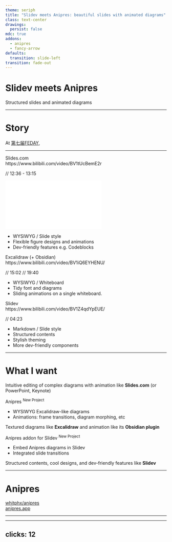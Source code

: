 ```yaml
---
theme: seriph
title: "Slidev meets Anipres: beautiful slides with animated diagrams"
class: text-center
drawings:
  persist: false
mdc: true
addons:
  - anipres
  - fancy-arrow
defaults:
  transition: slide-left
transition: fade-out
---
```


<h1 data-text="Slidev meets Anipres">Slidev meets Anipres</h1>

Structured slides and animated diagrams

---

# Story

At [第七届FEDAY](https://fequan.com/2024/),

---

<div grid="~ cols-3 gap-6">

<div bg-orange:10 border="~ orange/50 rounded-lg">
  <div flex="~ items-center gap-2" bg-orange:10 px4 py2 rounded text-md>Slides.com</div>
  https://www.bilibili.com/video/BV1tUcBemE2r


  // 12:36 - 13:15
  <iframe
    src="//player.bilibili.com/player.html?isOutside=true&aid=113832169051645&bvid=BV1tUcBemE2r&cid=27883799748&p=1" scrolling="no" border="0" frameborder="no" framespacing="0" allowfullscreen="true"></iframe>

  * WYSIWYG / Slide style
  * Flexible figure designs and animations
  * Dev-friendly features e.g. Codeblocks
</div>

<div bg-gray:10 border="~ gray/50 rounded-lg">
  <div flex="~ items-center gap-2" bg-gray:10 px4 py2 rounded>Excalidraw (+ Obsidian)</div>
  https://www.bilibili.com/video/BV1iQ6EYHENU/

  // 15:02
  // 19:40

  * WYSIWYG / Whiteboard
  * Tidy font and diagrams
  * Sliding animations on a single whiteboard.
</div>

<div bg-lime:10 border="~ lime/50 rounded-lg">
  <div flex="~ items-center gap-2" bg-lime:10 px4 py2 rounded>Slidev</div>
  https://www.bilibili.com/video/BV1Z4qdYpEUE/

  // 04:23

  * Markdown / Slide style
  * Structured contents
  * Stylish theming
  * More dev-friendly components
</div>

</div>

---

# What I want


<div flex="~ items-center gap-2">

  <div i-ph-subtract-square text-2xl text-orange-500 />

  Intuitive editing of complex diagrams with animation like <strong id="item-slidescom" v-mark.underline.orange>Slides.com</strong> (or PowerPoint, Keynote)

</div>

<FancyArrow id1="item-slidescom" pos1="bottomleft" id2="card-anipres-title" pos2="right" color="orange" arc="0.1" seed="2" />

<div w="2/3" m-auto bg-purple:10 border="~ purple/50 rounded-lg" id="card-anipres">
  <div flex="~ items-center gap-2" bg-orange:10 px4 py2 rounded text-md>
    <span id="card-anipres-title">
      Anipres
    </span>
    <sup text-fuchsia-500 bg-fuchsia:15 px1.5 rounded text-md>New Project</sup>
  </div>

  <div ml2 p2>

  - WYSIWYG Excalidraw-like diagrams
  - Animations: frame transitions, diagram morphing, etc

  </div>
</div>

<FancyArrow id1="item-excalidraw" pos1="top" id2="card-anipres-title" pos2="bottomright" color="orange" arc="0.1" seed="2" />

<div flex="~ items-center gap-2">

  <div i-ph-slideshow-duotone text-2xl text-teal-500 />

Textured diagrams like <strong id="item-excalidraw" v-mark.underline.teal>Excalidraw</strong> and animation like its **Obsidian plugin**

</div>

<FancyArrow id1="card-anipres" pos1="bottomleft" id2="card-anipres-slidev-addon-title" pos2="topleft" color="blue" arc="-0.5" />

<div w="2/3" m-auto bg-purple:10 border="~ purple/50 rounded-lg">
  <div flex="~ items-center gap-2" bg-orange:10 px4 py2 rounded text-md>
    <span id="card-anipres-slidev-addon-title">
      Anipres addon for Slidev
    </span>
    <sup text-fuchsia-500 bg-fuchsia:15 px1.5 rounded text-md>New Project</sup>
  </div>

  <div ml2 p2>

  - <span id="anipres-addon-embed" v-mark.underline.blue>Embed</span> Anipres diagrams in Slidev
  - Integrated slide transitions

  </div>
</div>

<FancyArrow id1="anipres-addon-embed" pos1="bottom" id2="item-slidev" pos2="top" color="blue" arc="0" roughness="0.3" seed="4" />

<div flex="~ items-center gap-2">

  <div text-2xl  i-ph-text-align-left text-lime-500 />

  Structured contents, cool designs, and dev-friendly features like <strong id="item-slidev" v-mark.underline.lime>Slidev</strong>

</div>


---

# Anipres

<div flex="~ items-center gap-2" text-2xl>

  <div i-carbon-logo-github text-2xl text-black />

  <a href="https://github.com/whitphx/anipres" target="_blank" border-0 font-mono opacity-80>
    whitphx/anipres
  </a>

</div>


<div flex="~ items-center gap-2" text-2xl>

  <div i-carbon-link text-2xl text-black />

  <a href="https://anipres.app" target="_blank" border-0 font-mono opacity-80>
    anipres.app
  </a>

</div>

---

<SlidevAnipres id="fig-webrtc" />

<!-- https://developer.mozilla.org/en-US/docs/Web/API/WebRTC_API/Connectivity -->

<!-- // https://developer.mozilla.org/en-US/docs/Learn_web_development/Extensions/Server-side/Express_Nodejs/forms -->


---
clicks: 12
---

<SlidevAnipres id="fig-gradio-lite" />
